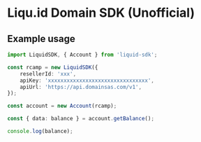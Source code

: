 # Liqu.id Domain SDK (Unofficial)

## Example usage

```ts
import LiquidSDK, { Account } from 'liquid-sdk';

const rcamp = new LiquidSDK({
    resellerId: 'xxx',
    apiKey: 'xxxxxxxxxxxxxxxxxxxxxxxxxxxxxxxx',
    apiUrl: 'https://api.domainsas.com/v1',
});

const account = new Account(rcamp);

const { data: balance } = account.getBalance();

console.log(balance);
```
